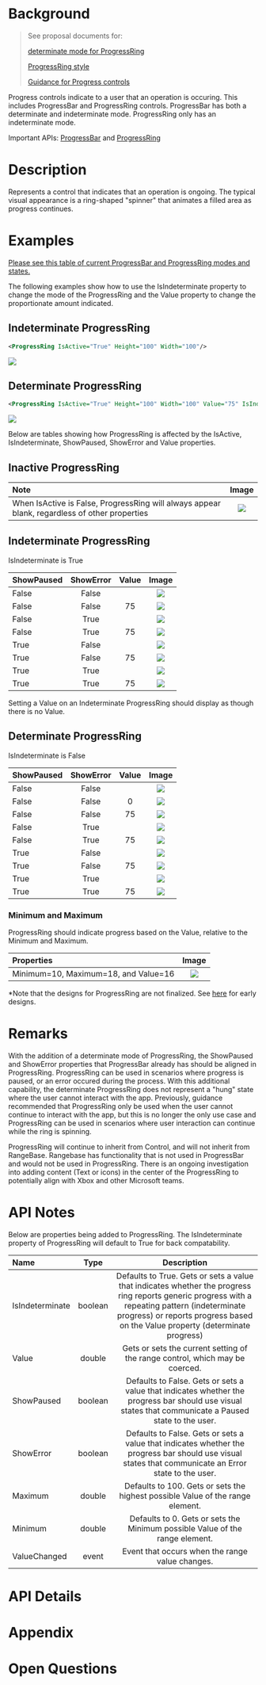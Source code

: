 <!--See comments in Markdown for how to use this spec template-> 

<!-- The purpose of this spec is to describe a new feature and
its APIs that make up a new feature in WinUI. -->

<!-- There are two audiences for the spec. The first are people
that want to evaluate and give feedback on the API, as part of
the submission process.  When it's complete
it will be incorporated into the public documentation at
docs.microsoft.com (http://docs.microsoft.com/uwp/toolkits/winui/).
Hopefully we'll be able to copy it mostly verbatim.
So the second audience is everyone that reads there to learn how
and why to use this API. -->

# Background
<!-- Use this section to provide background context for the new API(s) 
in this spec. -->

<!-- This section and the appendix are the only sections that likely
do not get copied to docs.microsoft.com; they're just an aid to reading this spec. -->

<!-- If you're modifying an existing API, included a link here to the
existing page(s) -->

<!-- For example, this section is a place to explain why you're adding this API rather than
modifying an existing API. -->

<!-- For example, this is a place to provide a brief explanation of some dependent
area, just explanation enough to understand this new API, rather than telling
the reader "go read 100 pages of background information posted at ...". -->

>See proposal documents for:
>
> [determinate mode for ProgressRing](https://github.com/microsoft/microsoft-ui-xaml/issues/688) 
>
> [ProgressRing style](https://github.com/microsoft/microsoft-ui-xaml/issues/837)
>
> [Guidance for Progress controls](https://github.com/microsoft/microsoft-ui-xaml/issues/880)

Progress controls indicate to a user that an operation is occuring. This includes ProgressBar and ProgressRing controls. ProgressBar has both a determinate and indeterminate mode. ProgressRing only has an indeterminate mode. 

Important APIs: [ProgressBar](https://docs.microsoft.com/en-us/uwp/api/windows.ui.xaml.controls.progressbar) and [ProgressRing](https://docs.microsoft.com/en-us/uwp/api/windows.ui.xaml.controls.progressring)
# Description
<!-- Use this section to provide a brief description of the feature.
For an example, see the introduction to the PasswordBox control 
(http://docs.microsoft.com/windows/uwp/design/controls-and-patterns/password-box). -->
 Represents a control that indicates that an operation is ongoing. The typical visual appearance is a ring-shaped "spinner" that animates a filled area as progress continues.

# Examples
<!-- Use this section to explain the features of the API, showing
example code with each description. The general format is: 
  feature explanation,
  example code
  feature explanation,
  example code
  etc.-->
  
<!-- Code samples should be in C# and/or C++/WinRT -->

<!-- As an example of this section, see the Examples section for the PasswordBox control 
(https://docs.microsoft.com/windows/uwp/design/controls-and-patterns/password-box#examples). -->
[Please see this table of current ProgressBar and ProgressRing modes and states.](https://github.com/microsoft/microsoft-ui-xaml-specs/blob/user/kathyang/progress-styles/active/progress-styles/progress-styles-tables.md)

The following examples show how to use the IsIndeterminate property to change the mode of the ProgressRing and the Value property to change the proportionate amount indicated. 

## Indeterminate ProgressRing

```xml
<ProgressRing IsActive="True" Height="100" Width="100"/>
```

![](images/ProgressRing-indeterminate.PNG)
## Determinate ProgressRing

```xml
<ProgressRing IsActive="True" Height="100" Width="100" Value="75" IsIndeterminate="False"/>
```
![](images/ProgressRing-determinate.PNG)

Below are tables showing how ProgressRing is affected by the IsActive, IsIndeterminate, ShowPaused, ShowError and Value properties.

## Inactive ProgressRing
| Note | Image |
|:--|:-:|
| When IsActive is False, ProgressRing will always appear blank, regardless of other properties | ![](images/ProgressRing-determinate-not-active.PNG) |

## Indeterminate ProgressRing
IsIndeterminate is True

| ShowPaused | ShowError| Value | Image | 
|:--|:-:| :-:| :-:|
| False | False |    | ![](images/ProgressRing-indeterminate.PNG) |
| False | False | 75 | ![](images/ProgressRing-indeterminate.PNG) |
| False | True  |    | ![](images/ProgressRing-determinate-empty.PNG) |
| False | True  | 75 | ![](images/ProgressRing-determinate-empty.PNG) |
| True  | False |    | ![](images/ProgressRing-determinate-empty.PNG) |
| True  | False | 75 | ![](images/ProgressRing-determinate-empty.PNG) |
| True  | True  |    | ![](images/ProgressRing-determinate-empty.PNG) | 
| True  | True  | 75 | ![](images/ProgressRing-determinate-empty.PNG) | 

Setting a Value on an Indeterminate ProgressRing should display as though there is no Value.

## Determinate ProgressRing
IsIndeterminate is False

| ShowPaused | ShowError| Value | Image | 
|:--|:-:| :-:| :-:|
| False | False |    | ![](images/ProgressRing-determinate-empty.PNG) |
| False | False | 0  | ![](images/ProgressRing-determinate-empty.PNG) |
| False | False | 75 | ![](images/ProgressRing-determinate.PNG) |
| False | True  |    | ![](images/ProgressRing-determinate-empty.PNG) | 
| False | True  | 75 | ![](images/ProgressRing-determinate-empty.PNG) |
| True  | False |    | ![](images/ProgressRing-determinate-empty.PNG) |
| True  | False | 75 | ![](images/ProgressRing-determinate-paused.PNG) |
| True  | True  |    | ![](images/ProgressRing-determinate-empty.PNG) |
| True  | True  | 75 | ![](images/ProgressRing-determinate-empty.PNG) | 

### Minimum and Maximum

ProgressRing should indicate progress based on the Value, relative to the Minimum and Maximum.

| Properties | Image |
|:--|:-:|
| Minimum=10, Maximum=18, and Value=16| ![](images/ProgressRing-determinate.PNG) |

*Note that the designs for ProgressRing are not finalized. See [here](https://github.com/microsoft/microsoft-ui-xaml-specs/blob/user/chigy/ControlUpdates/active/ControlUpdates/images/Progress.png) for early designs. 

# Remarks
<!-- Explanation and guidance that doesn't fit into the Examples section. -->

<!-- APIs should only throw exceptions in exceptional conditions; basically,
only when there's a bug in the caller, such as argument exception.  But if for some
reason it's necessary for a caller to catch an exception from an API, call that
out with an explanation either here or in the Examples -->

With the addition of a determinate mode of ProgressRing, the ShowPaused and ShowError properties that ProgressBar already has should be aligned in ProgressRing. ProgressRing can be used in scenarios where progress is paused, or an error occured during the process. With this additional capability, the determinate ProgressRing does not represent a "hung" state where the user cannot interact with the app. Previously, guidance recommended that ProgressRing only be used when the user cannot continue to interact with the app, but this is no longer the only use case and ProgressRing can be used in scenarios where user interaction can continue while the ring is spinning.

ProgressRing will continue to inherit from Control, and will not inherit from RangeBase. Rangebase has functionality that is not used in ProgressBar and would not be used in ProgressRing. There is an ongoing investigation into adding content (Text or icons) in the center of the ProgressRing to potentially align with Xbox and other Microsoft teams.

# API Notes
<!-- Option 1: Give a one or two line description of each API (type
and member), or at least the ones that aren't obvious
from their name.  These descriptions are what show up
in IntelliSense. For properties, specify the default value of the property if it
isn't the type's default (for example an int-typed property that doesn't default to zero.) -->

<!-- Option 2: Put these descriptions in the below API Details section,
with a "///" comment above the member or type. -->
Below are properties being added to ProgressRing. The IsIndeterminate property of ProgressRing will default to True for back compatability.

|Name | Type | Description | 
|:--|:-:|:-:|
| IsIndeterminate | boolean | Defaults to True. Gets or sets a value that indicates whether the progress ring reports generic progress with a repeating pattern (indeterminate progress) or reports progress based on the Value property (determinate progress) |
| Value | double | Gets or sets the current setting of the range control, which may be coerced. | 
| ShowPaused | boolean | Defaults to False. Gets or sets a value that indicates whether the progress bar should use visual states that communicate a Paused state to the user.|
| ShowError | boolean | Defaults to False. Gets or sets a value that indicates whether the progress bar should use visual states that communicate an Error state to the user. |
| Maximum | double | Defaults to 100. Gets or sets the highest possible Value of the range element. |
| Minimum | double | Defaults to 0. Gets or sets the Minimum possible Value of the range element. |
| ValueChanged | event | Event that occurs when the range value changes. |

# API Details
<!-- The exact API, in MIDL3 format (https://docs.microsoft.com/en-us/uwp/midl-3/) -->

# Appendix
<!-- Anything else that you want to write down for posterity, but 
that isn't necessary to understand the purpose and usage of the API.
For example, implementation details. -->

# Open Questions

